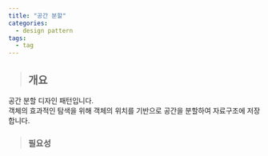 ```yaml
---
title: "공간 분할"
categories:
  - design pattern
tags:
  - tag
---
```

> ## 개요

공간 분할 디자인 패턴입니다.<br>
객체의 효과적인 탐색을 위해 객체의 위치를 기반으로 공간을 분할하여 자료구조에 저장합니다.

> ### 필요성


